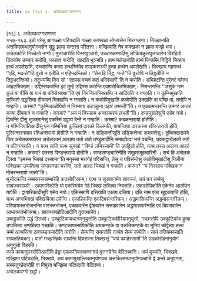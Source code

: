 ```yaml
---
title: ३४ (१६) ६. अचेलकवग्गवण्णना

---
```

(१६) ६. अचेलकवग्गवण्णना  
१५७-१६३. इतो परेसु आगाळ्हा पटिपदाति गाळ्हा कक्खळा लोभवसेन थिरग्गहणा। निज्झामाति अत्तकिलमथानुयोगवसेन सुट्ठु झामा सन्तत्ता परितत्ता। मज्झिमाति नेव कक्खळा न झामा मज्झे भवा। अचेलकोति निच्चेलो नग्गो। मुत्ताचारोति विस्सट्ठाचारो, उच्चारकम्मादीसु लोकियकुलपुत्ताचारेन विरहितो ठितकोव उच्चारं करोति, पस्सावं करोति, खादति भुञ्जति। हत्थापलेखनोति हत्थे पिण्डम्हि निट्ठिते जिव्हाय हत्थं अपलेखति, उच्चारम्पि कत्वा हत्थस्मिंयेव दण्डकसञ्ञी हुत्वा हत्थेन अपलेखति। भिक्खाय गहणत्थं ‘‘एहि, भदन्ते’’ति वुत्तो न एतीति न एहिभदन्तिको। ‘‘तेन हि तिट्ठ, भन्ते’’ति वुत्तोपि न तिट्ठतीति न तिट्ठभदन्तिको। तदुभयम्पि किर सो ‘‘एतस्स वचनं कतं भविस्सती’’ति न करोति। अभिहटन्ति पुरेतरं गहेत्वा आहटभिक्खम्। उद्दिस्सकतन्ति इदं तुम्हे उद्दिस्स कतन्ति एवमारोचितभिक्खम्। निमन्तनन्ति ‘‘असुकं नाम कुलं वा वीथिं वा गामं वा पविसेय्याथा’’ति एवं निमन्तितभिक्खम्पि न सादियति न गण्हाति। न कुम्भिमुखाति कुम्भितो उद्धरित्वा दीयमानं भिक्खम्पि न गण्हाति। न कळोपिमुखाति कळोपीति उक्खलि वा पच्छि वा, ततोपि न गण्हाति। कस्मा? ‘‘कुम्भिकळोपियो मं निस्साय कटच्छुना पहारं लभन्ती’’ति। न एळकमन्तरन्ति उम्मारं अन्तरं कत्वा दीयमानं न गण्हाति। कस्मा? ‘‘अयं मं निस्साय अन्तरकरणं लभती’’ति। दण्डमुसलेसुपि एसेव नयो। द्विन्नन्ति द्वीसु भुञ्जमानेसु एकस्मिं उट्ठाय देन्ते न गण्हाति। कस्मा? कबळन्तरायो होतीति।  
न गब्भिनियातिआदीसु पन गब्भिनिया कुच्छियं दारको किलमति, पायन्तिया दारकस्स खीरन्तरायो होति, पुरिसन्तरगताय रतिअन्तरायो होतीति न गण्हाति। न सङ्कित्तीसूति सङ्कित्तेत्वा कतभत्तेसु। दुब्भिक्खसमये किर अचेलकसावका अचेलकानं अत्थाय ततो ततो तण्डुलादीनि समादपेत्वा भत्तं पचन्ति, उक्कट्ठाचेलको ततो न पटिग्गण्हाति। न यत्थ साति यत्थ सुनखो ‘‘पिण्डं लभिस्सामी’’ति उपट्ठितो होति, तत्थ तस्स अदत्वा आहटं न गण्हाति। कस्मा? एतस्स पिण्डन्तरायो होतीति। सण्डसण्डचारिनीति समूहसमूहचारिनी । सचे हि अचेलकं दिस्वा ‘‘इमस्स भिक्खं दस्सामा’’ति मनुस्सा भत्तगेहं पविसन्ति, तेसु च पविसन्तेसु कळोपिमुखादीसु निलीना मक्खिका उप्पतित्वा सण्डसण्डा चरन्ति, ततो आहटं भिक्खं न गण्हाति। कस्मा? ‘‘मं निस्साय मक्खिकानं गोचरन्तरायो जातो’’ति।  
थुसोदकन्ति सब्बसस्ससम्भारेहि कतसोवीरकम्। एत्थ च सुरापानमेव सावज्जं, अयं पन सब्बेसु सावज्जसञ्ञी। एकागारिकोति यो एकस्मिंयेव गेहे भिक्खं लभित्वा निवत्तति। एकालोपिकोति एकेनेव आलोपेन यापेति। द्वागारिकादीसुपि एसेव नयो। एकिस्सापि दत्तियाति एकाय दत्तिया। दत्ति नाम एका खुद्दकपाति होति, यत्थ अग्गभिक्खं पक्खिपित्वा ठपेन्ति। एकाहिकन्ति एकदिवसन्तरिकम्। अद्धमासिकन्ति अद्धमासन्तरिकम्। परियायभत्तभोजनन्ति वारभत्तभोजनं, एकाहवारेन द्वीहवारेन सत्ताहवारेन अद्धमासवारेनाति एवं दिवसवारेन आभतभत्तभोजनम्। साकभक्खोतिआदीनि वुत्तत्थानेव।  
उब्भट्ठकोति उद्धं ठितको। उक्कुटिकप्पधानमनुयुत्तोति उक्कुटिकवीरियमनुयुत्तो, गच्छन्तोपि उक्कुटिकोव हुत्वा उप्पतित्वा उप्पतित्वा गच्छति। कण्टकापस्सयिकोति अयकण्टके वा पकतिकण्टके वा भूमियं कोट्टेत्वा तत्थ चम्मं अत्थरित्वा ठानचङ्कमादीनि करोति। सेय्यन्ति सयन्तोपि तत्थेव सेय्यं कप्पेति। सायं ततियमस्साति सायततियकम्। पातो मज्झन्हिके सायन्ति दिवसस्स तिक्खत्तुं ‘‘पापं पवाहेस्सामी’’ति उदकोरोहनानुयोगं अनुयुत्तो विहरति।  
काये कायानुपस्सीतिआदीनि हेट्ठा एककनिपातवण्णनायं वुत्तनयेनेव वेदितब्बानि। अयं वुच्चति, भिक्खवे, मज्झिमा पटिपदाति, भिक्खवे, अयं कामसुखल्लिकानुयोगञ्च अत्तकिलमथानुयोगञ्चाति द्वे अन्ते अनुपगता, सस्सतुच्छेदन्तेहि वा विमुत्ता मज्झिमा पटिपदाति वेदितब्बा।  
अचेलकवग्गो छट्ठो।  